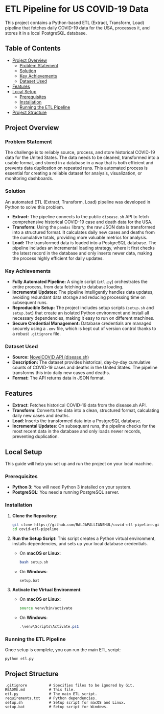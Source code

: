 # ETL Pipeline for US COVID-19 Data

This project contains a Python-based ETL (Extract, Transform, Load) pipeline that fetches daily COVID-19 data for the USA, processes it, and stores it in a local PostgreSQL database.

## Table of Contents
- [Project Overview](#project-overview)
  - [Problem Statement](#problem-statement)
  - [Solution](#solution)
  - [Key Achievements](#key-achievements)
  - [Dataset Used](#dataset-used)
- [Features](#features)
- [Local Setup](#local-setup)
  - [Prerequisites](#prerequisites)
  - [Installation](#installation)
  - [Running the ETL Pipeline](#running-the-etl-pipeline)
- [Project Structure](#project-structure)

## Project Overview

### Problem Statement
The challenge is to reliably source, process, and store historical COVID-19 data for the United States. The data needs to be cleaned, transformed into a usable format, and stored in a database in a way that is both efficient and prevents data duplication on repeated runs. This automated process is essential for creating a reliable dataset for analysis, visualization, or monitoring dashboards.

### Solution
An automated ETL (Extract, Transform, Load) pipeline was developed in Python to solve this problem.
-   **Extract:** The pipeline connects to the public `disease.sh` API to fetch comprehensive historical COVID-19 case and death data for the USA.
-   **Transform:** Using the `pandas` library, the raw JSON data is transformed into a structured format. It calculates daily new cases and deaths from the cumulative totals, providing more valuable metrics for analysis.
-   **Load:** The transformed data is loaded into a PostgreSQL database. The pipeline includes an incremental loading strategy, where it first checks the latest record in the database and only inserts newer data, making the process highly efficient for daily updates.

### Key Achievements
-   **Fully Automated Pipeline:** A single script (`etl.py`) orchestrates the entire process, from data fetching to database loading.
-   **Incremental Updates:** The pipeline intelligently handles data updates, avoiding redundant data storage and reducing processing time on subsequent runs.
-   **Reproducible Setup:** The project includes setup scripts (`setup.sh` and `setup.bat`) that create an isolated Python environment and install all necessary dependencies, making it easy to run on different machines.
-   **Secure Credential Management:** Database credentials are managed securely using a `.env` file, which is kept out of version control thanks to a robust `.gitignore` file.

### Dataset Used
-   **Source:** [NovelCOVID API (disease.sh)](https://disease.sh/v3/covid-19/historical/usa?lastdays=all)
-   **Description:** The dataset provides historical, day-by-day cumulative counts of COVID-19 cases and deaths in the United States. The pipeline transforms this into daily new cases and deaths.
-   **Format:** The API returns data in JSON format.

## Features

- **Extract**: Fetches historical COVID-19 data from the disease.sh API.
- **Transform**: Converts the data into a clean, structured format, calculating daily new cases and deaths.
- **Load**: Inserts the transformed data into a PostgreSQL database.
- **Incremental Updates**: On subsequent runs, the pipeline checks for the most recent data in the database and only loads newer records, preventing duplication.

## Local Setup

This guide will help you set up and run the project on your local machine.

### Prerequisites

- **Python 3**: You will need Python 3 installed on your system.
- **PostgreSQL**: You need a running PostgreSQL server.

### Installation

1.  **Clone the Repository**:
    ```bash
    git clone https://github.com/BALJAPALLIANSHUL/covid-etl-pipeline.git
    cd covid-etl-pipeline
    ```

2.  **Run the Setup Script**:
    This script creates a Python virtual environment, installs dependencies, and sets up your local database credentials.

    - On **macOS or Linux**:
      ```bash
      bash setup.sh
      ```
    - On **Windows**:
      ```batch
      setup.bat
      ```

3.  **Activate the Virtual Environment**:
    - On **macOS or Linux**:
      ```bash
      source venv/bin/activate
      ```
    - On **Windows**:
      ```powershell
      .\venv\Scripts\Activate.ps1
      ```

### Running the ETL Pipeline

Once setup is complete, you can run the main ETL script:

```bash
python etl.py
```

## Project Structure

```
.gitignore          # Specifies files to be ignored by Git.
README.md           # This file.
etl.py              # The main ETL script.
requirements.txt    # Python dependencies.
setup.sh            # Setup script for macOS and Linux.
setup.bat           # Setup script for Windows.
```
